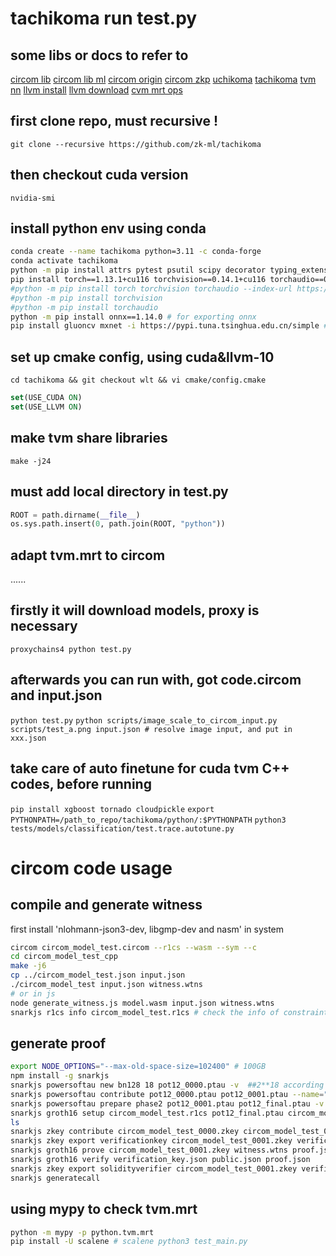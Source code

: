 # tachikoma run test.py

## some libs or docs to refer to
[circom lib](https://github.com/iden3/circomlib)
[circom lib ml](https://github.com/socathie/circomlib-ml)
[circom origin](https://docs.circom.io/getting-started/installation/)
[circom zkp](https://docs.circom.io/background/background/)
[uchikoma](https://github.com/zk-ml/uchikoma)
[tachikoma](https://github.com/zk-ml/tachikoma)
[tvm nn](https://tvm.apache.org/docs/reference/api/python/relay/nn.html)
[llvm install](https://getting-started-with-llvm-core-libraries-zh-cn.readthedocs.io/zh_CN/latest/ch01.html#id6)
[llvm download](https://releases.llvm.org/download.html)
[cvm mrt ops](https://cvm-runtime.readthedocs.io/en/latest/deep_dive/math_formalization.html#cvm-cilp)

## first clone repo, must recursive !
`git clone --recursive https://github.com/zk-ml/tachikoma`

## then checkout cuda version
`nvidia-smi`

## install python env using conda
```bash
conda create --name tachikoma python=3.11 -c conda-forge
conda activate tachikoma
python -m pip install attrs pytest psutil scipy decorator typing_extensions
pip install torch==1.13.1+cu116 torchvision==0.14.1+cu116 torchaudio==0.13.1 --extra-index-url https://download.pytorch.org/whl/cu116 # cp38 / cp39
#python -m pip install torch torchvision torchaudio --index-url https://download.pytorch.org/whl/cu116
#python -m pip install torchvision
#python -m pip install torchaudio
python -m pip install onnx==1.14.0 # for exporting onnx
pip install gluoncv mxnet -i https://pypi.tuna.tsinghua.edu.cn/simple # for mxnet detection models
```

## set up cmake config, using cuda&llvm-10
`cd tachikoma && git checkout wlt && vi cmake/config.cmake`

```cmake
set(USE_CUDA ON)
set(USE_LLVM ON)
```

## make tvm share libraries
`make -j24`

## must add local directory in test.py
```python
ROOT = path.dirname(__file__)
os.sys.path.insert(0, path.join(ROOT, "python"))
```

## adapt tvm.mrt to circom
......

## firstly it will download models, proxy is necessary 
`proxychains4 python test.py`

## afterwards you can run with, got code.circom and input.json
`python test.py`
`python scripts/image_scale_to_circom_input.py scripts/test_a.png input.json # resolve image input, and put in xxx.json`

## take care of auto finetune for cuda tvm C++ codes, before running
`pip install xgboost tornado cloudpickle`
`export PYTHONPATH=/path_to_repo/tachikoma/python/:$PYTHONPATH`
`python3 tests/models/classification/test.trace.autotune.py`

# circom code usage
## compile and generate witness
first install 'nlohmann-json3-dev, libgmp-dev and nasm' in system
```bash
circom circom_model_test.circom --r1cs --wasm --sym --c
cd circom_model_test_cpp
make -j6
cp ../circom_model_test.json input.json
./circom_model_test input.json witness.wtns
# or in js
node generate_witness.js model.wasm input.json witness.wtns
snarkjs r1cs info circom_model_test.r1cs # check the info of constraints
```

## generate proof
```bash
export NODE_OPTIONS="--max-old-space-size=102400" # 100GB
npm install -g snarkjs
snarkjs powersoftau new bn128 18 pot12_0000.ptau -v  ##2**18 according to circom circuits scale
snarkjs powersoftau contribute pot12_0000.ptau pot12_0001.ptau --name="First contribution" -v  ## enter text
snarkjs powersoftau prepare phase2 pot12_0001.ptau pot12_final.ptau -v  ##maybe most time-comsuming
snarkjs groth16 setup circom_model_test.r1cs pot12_final.ptau circom_model_test_0000.zkey
ls
snarkjs zkey contribute circom_model_test_0000.zkey circom_model_test_0001.zkey --name="1st Contributor Name" -v  ## enter text
snarkjs zkey export verificationkey circom_model_test_0001.zkey verification_key.json
snarkjs groth16 prove circom_model_test_0001.zkey witness.wtns proof.json public.json
snarkjs groth16 verify verification_key.json public.json proof.json
snarkjs zkey export solidityverifier circom_model_test_0001.zkey verifier.sol
snarkjs generatecall
```

## using mypy to check tvm.mrt
```bash
python -m mypy -p python.tvm.mrt
pip install -U scalene # scalene python3 test_main.py
```
